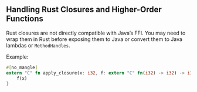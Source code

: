 ## Handling Rust Closures and Higher-Order Functions

Rust closures are not directly compatible with Java’s FFI. You may need to wrap them in Rust before exposing them to Java or convert them to Java lambdas or `MethodHandles`.

Example:
```rust
#[no_mangle]
extern "C" fn apply_closure(x: i32, f: extern "C" fn(i32) -> i32) -> i32 {
    f(x)
}
```